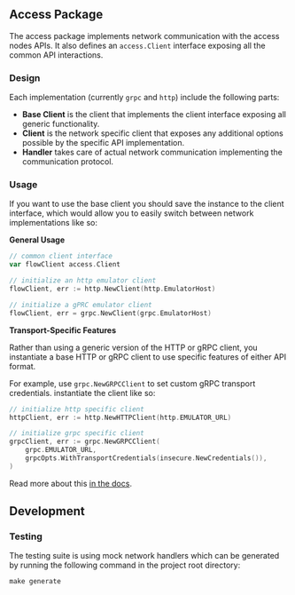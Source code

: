 ## Access Package
The access package implements network communication with the access nodes APIs. 
It also defines an `access.Client` interface exposing all the common API interactions.  

### Design
Each implementation (currently `grpc` and `http`) include the following parts:
- **Base Client** is the client that implements the client interface exposing 
all generic functionality. 
- **Client** is the network specific client that exposes any additional 
options possible by the specific API implementation.
- **Handler** takes care of actual network communication implementing 
the communication protocol. 


### Usage
If you want to use the base client you should save the instance to 
the client interface, which would allow you to easily switch between network 
implementations like so:

**General Usage**
```go
// common client interface
var flowClient access.Client

// initialize an http emulator client
flowClient, err := http.NewClient(http.EmulatorHost)

// initialize a gPRC emulator client
flowClient, err = grpc.NewClient(grpc.EmulatorHost)
```

**Transport-Specific Features**

Rather than using a generic version of the HTTP or gRPC client, you instantiate a base HTTP or gRPC client to use specific features of either API format.

For example, use `grpc.NewGRPCClient` to set custom gRPC transport credentials.
instantiate the client like so:
```go
// initialize http specific client
httpClient, err := http.NewHTTPClient(http.EMULATOR_URL)

// initialize grpc specific client
grpcClient, err := grpc.NewGRPCClient(
    grpc.EMULATOR_URL,
    grpcOpts.WithTransportCredentials(insecure.NewCredentials()),
)
```
Read more about this [in the docs](https://docs.onflow.org/flow-go-sdk/).

## Development

### Testing
The testing suite is using mock network handlers which can be generated 
by running the following command in the project root directory:
```
make generate
```

